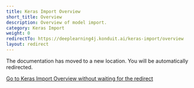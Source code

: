 ```yaml
---
title: Keras Import Overview
short_title: Overview
description: Overview of model import.
category: Keras Import
weight: 0
redirectTo: https://deeplearning4j.konduit.ai/keras-import/overview
layout: redirect
---
```


The documentation has moved to a new location. You will be automatically redirected.
            
[Go to Keras Import Overview without waiting for the redirect](https://deeplearning4j.konduit.ai/keras-import/overview)

        